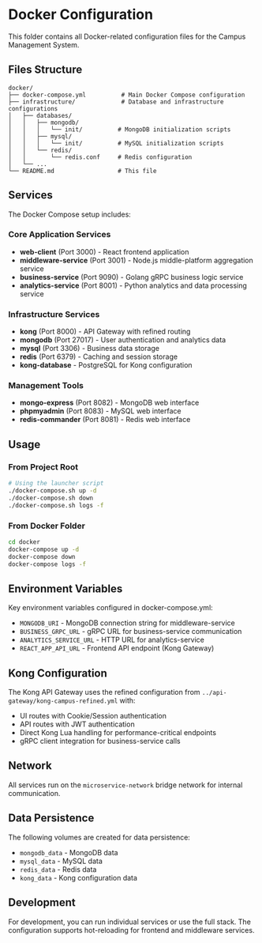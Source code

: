 # Docker Configuration

This folder contains all Docker-related configuration files for the Campus Management System.

## Files Structure

```
docker/
├── docker-compose.yml          # Main Docker Compose configuration
├── infrastructure/             # Database and infrastructure configurations
│   ├── databases/
│   │   ├── mongodb/
│   │   │   └── init/          # MongoDB initialization scripts
│   │   ├── mysql/
│   │   │   └── init/          # MySQL initialization scripts
│   │   └── redis/
│   │       └── redis.conf     # Redis configuration
│   └── ...
└── README.md                  # This file
```

## Services

The Docker Compose setup includes:

### Core Application Services
- **web-client** (Port 3000) - React frontend application
- **middleware-service** (Port 3001) - Node.js middle-platform aggregation service
- **business-service** (Port 9090) - Golang gRPC business logic service
- **analytics-service** (Port 8001) - Python analytics and data processing service

### Infrastructure Services
- **kong** (Port 8000) - API Gateway with refined routing
- **mongodb** (Port 27017) - User authentication and analytics data
- **mysql** (Port 3306) - Business data storage
- **redis** (Port 6379) - Caching and session storage
- **kong-database** - PostgreSQL for Kong configuration

### Management Tools
- **mongo-express** (Port 8082) - MongoDB web interface
- **phpmyadmin** (Port 8083) - MySQL web interface  
- **redis-commander** (Port 8081) - Redis web interface

## Usage

### From Project Root
```bash
# Using the launcher script
./docker-compose.sh up -d
./docker-compose.sh down
./docker-compose.sh logs -f
```

### From Docker Folder
```bash
cd docker
docker-compose up -d
docker-compose down
docker-compose logs -f
```

## Environment Variables

Key environment variables configured in docker-compose.yml:

- `MONGODB_URI` - MongoDB connection string for middleware-service
- `BUSINESS_GRPC_URL` - gRPC URL for business-service communication
- `ANALYTICS_SERVICE_URL` - HTTP URL for analytics-service
- `REACT_APP_API_URL` - Frontend API endpoint (Kong Gateway)

## Kong Configuration

The Kong API Gateway uses the refined configuration from `../api-gateway/kong-campus-refined.yml` with:

- UI routes with Cookie/Session authentication
- API routes with JWT authentication  
- Direct Kong Lua handling for performance-critical endpoints
- gRPC client integration for business-service calls

## Network

All services run on the `microservice-network` bridge network for internal communication.

## Data Persistence

The following volumes are created for data persistence:

- `mongodb_data` - MongoDB data
- `mysql_data` - MySQL data
- `redis_data` - Redis data
- `kong_data` - Kong configuration data

## Development

For development, you can run individual services or use the full stack. The configuration supports hot-reloading for frontend and middleware services.